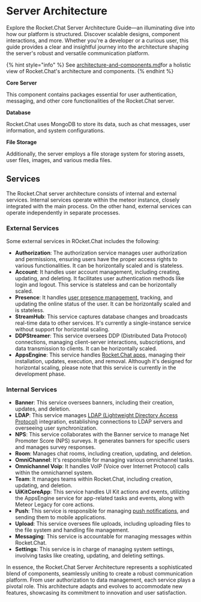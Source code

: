 # Server Architecture

Explore the Rocket.Chat Server Architecture Guide—an illuminating dive into how our platform is structured. Discover scalable designs, component interactions, and more. Whether you're a developer or a curious user, this guide provides a clear and insightful journey into the architecture shaping the server's robust and versatile communication platform.

{% hint style="info" %}
See [architecture-and-components.md](../../getting-started/architecture-and-components.md "mention")for a holistic view of Rocket.Chat's architecture and components.
{% endhint %}

**Core Server**

This component contains packages essential for user authentication, messaging, and other core functionalities of the Rocket.Chat server.

**Database**

Rocket.Chat uses MongoDB to store its data, such as chat messages, user information, and system configurations.

**File Storage**

Additionally, the server employs a file storage system for storing assets, user files, images, and various media files.

## Services

The Rocket.Chat server architecture consists of internal and external services. Internal services operate within the meteor instance, closely integrated with the main process. On the other hand, external services can operate independently in separate processes.

### External Services

Some external services in ROcket.Chat includes the following:

* **Authorization**: The authorization service manages user authorization and permissions, ensuring users have the proper access rights to various functionalities. It can be horizontally scaled and is stateless.
* **Account**: It handles user account management, including creating, updating, and deleting. It facilitates user authentication methods like login and logout. This service is stateless and can be horizontally scaled.
* **Presence**: It handles [user presence management](https://docs.rocket.chat/use-rocket.chat/user-guides/notifications#user-presence), tracking, and updating the online status of the user. It can be horizontally scaled and is stateless.
* **StreamHub**: This service captures database changes and broadcasts real-time data to other services. It's currently a single-instance service without support for horizontal scaling.
* **DDPStreamer**: This service oversees DDP (Distributed Data Protocol) connections, managing client-server interactions, subscriptions, and data transmission to clients. It can be horizontally scaled.
* **AppsEngine**: This service handles [Rocket.Chat apps,](https://docs.rocket.chat/extend-rocket.chat-capabilities/rocket.chat-marketplace/rocket.chat-public-apps-guides) managing their installation, updates, execution, and removal. Although it's designed for horizontal scaling, please note that this service is currently in the development phase.

### Internal Services

* **Banner**: This service oversees banners, including their creation, updates, and deletion.
* **LDAP**: This service manages [LDAP (Lightweight Directory Access Protocol)](https://docs.rocket.chat/use-rocket.chat/workspace-administration/settings/ldap) integration, establishing connections to LDAP servers and overseeing user synchronization.
* **NPS**: This service collaborates with the Banner service to manage Net Promoter Score (NPS) surveys. It generates banners for specific users and manages survey responses.
* **Room**: Manages chat rooms, including creation, updating, and deletion.
* **OmniChannel**: It's responsible for managing various omnichannel tasks.
* **Omnichannel Voip**: It handles VoIP (Voice over Internet Protocol) calls within the omnichannel system.
* **Team**: It manages teams within Rocket.Chat, including creation, updating, and deletion.
* **UiKitCoreApp**: This service handles UI Kit actions and events, utilizing the AppsEngine service for app-related tasks and events, along with Meteor Legacy for core actions.
* **Push**: This service is responsible for managing [push notifications](https://docs.rocket.chat/use-rocket.chat/rocket.chat-mobile/push-notifications), and sending them to mobile applications.
* **Upload**: This service oversees file uploads, including uploading files to the file system and handling file management.
* **Messaging**: This service is accountable for managing messages within Rocket.Chat.
* **Settings**: This service is in charge of managing system settings, involving tasks like creating, updating, and deleting settings.

In essence, the Rocket.Chat Server Architecture represents a sophisticated blend of components, seamlessly uniting to create a robust communication platform. From user authorization to data management, each service plays a pivotal role. This architecture adapts and evolves to accommodate new features, showcasing its commitment to innovation and user satisfaction.
